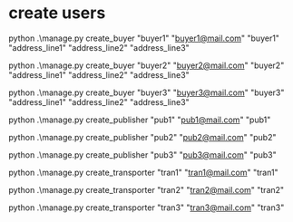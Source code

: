 # create users


python .\manage.py create_buyer "buyer1" "buyer1@mail.com" "buyer1" "address_line1" "address_line2" "address_line3"

python .\manage.py create_buyer "buyer2" "buyer2@mail.com" "buyer2" "address_line1" "address_line2" "address_line3"

python .\manage.py create_buyer "buyer3" "buyer3@mail.com" "buyer3" "address_line1" "address_line2" "address_line3"


python .\manage.py create_publisher "pub1" "pub1@mail.com" "pub1" 

python .\manage.py create_publisher "pub2" "pub2@mail.com" "pub2" 

python .\manage.py create_publisher "pub3" "pub3@mail.com" "pub3" 


python .\manage.py create_transporter "tran1" "tran1@mail.com" "tran1" 

python .\manage.py create_transporter "tran2" "tran2@mail.com" "tran2" 

python .\manage.py create_transporter "tran3" "tran3@mail.com" "tran3" 
